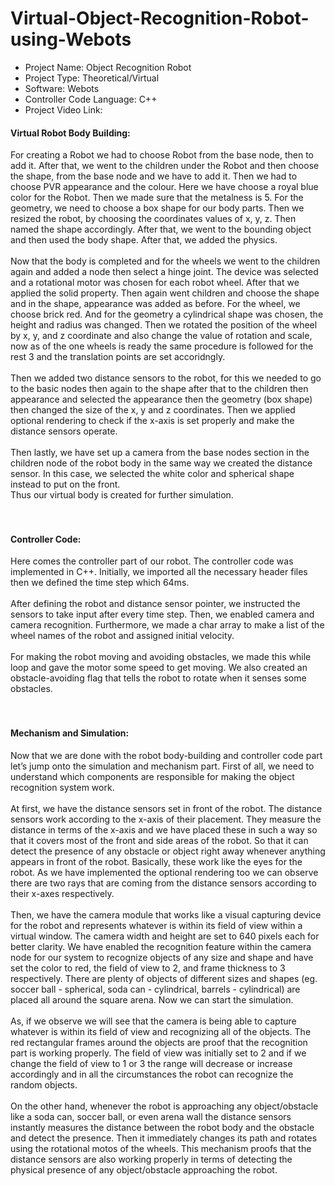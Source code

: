 # Virtual-Object-Recognition-Robot-using-Webots

<ul>
<li>Project Name: Object Recognition Robot </li>
<li>Project Type: Theoretical/Virtual </li>
<li>Software: Webots </li>
<li>Controller Code Language: C++ </li>
<li>Project Video Link: </li>
</ul>


<h4>Virtual Robot Body Building: </h4>
For creating a Robot we had to choose Robot from the base node, then to add it. After
that, we went to the children under the Robot and then choose the shape, from the base
node and we have to add it. Then we had to choose PVR appearance and the colour. Here we have choose a royal blue color for the Robot. Then we made sure that the
metalness is 5. For the geometry, we need to choose a box shape for our body parts. Then we
resized the robot, by choosing the coordinates values of x, y, z. Then named the
shape accordingly. After that, we went to the bounding object and then used the body
shape. After that, we added the physics. <br> <br> 
Now that the body is completed and for the wheels we went to the children again and added a node then select a hinge joint. The device was selected and a rotational motor was chosen for each robot wheel. After that we applied the solid property. Then again went children and choose the shape and in the shape, appearance was added as before. For the wheel, we choose brick red. And for the geometry a cylindrical shape
was chosen, the height and radius was changed. Then we rotated
the position of the wheel by x, y, and z coordinate and also change the value of rotation and
scale, now as of the one wheels is ready the same procedure is followed for the rest 3 and the translation points are set accoridngly. <br><br> 
Then we added two distance sensors to the robot, for this we needed to go to the basic nodes then
again to the shape after that to the children then appearance and selected the appearance then the
geometry (box shape) then changed the size of the x, y and z coordinates. Then we
applied optional rendering to check if the x-axis is set properly and make the distance sensors
operate. <br> <br> 
Then lastly, we have set up a camera from the base nodes section in the children node of the
robot body in the same way we created the distance sensor. In this case, we selected the white
color and spherical shape instead to put on the front. <br>
Thus our virtual body is created for further simulation. <br> <br> <br> 

<h4>Controller Code: </h4>
Here comes the controller part of our robot. The controller code was implemented in
C++. Initially, we imported all the necessary header files then we defined the time step which
64ms. <br><br> 
After defining the robot and distance sensor pointer, we instructed the sensors to take input after
every time step. Then, we enabled camera and camera recognition.
Furthermore, we made a char array to make a list of the wheel names of the robot and assigned
initial velocity. <br><br> 
For making the robot moving and avoiding obstacles, we made this while loop and gave the
motor some speed to get moving. We also created an obstacle-avoiding flag that tells the robot
to rotate when it senses some obstacles. <br> <br><br> 

<h4>Mechanism and Simulation:</h4>
Now that we are done with the robot body-building and controller code part let’s jump onto the
simulation and mechanism part. First of all, we need to understand which components are
responsible for making the object recognition system work. <br> <br> 
At first, we have the distance sensors set in front of the robot. The distance sensors work
according to the x-axis of their placement. They measure the distance in terms of the x-axis and
we have placed these in such a way so that it covers most of the front and side areas of the robot.
So that it can detect the presence of any obstacle or object right away whenever anything appears
in front of the robot. Basically, these work like the eyes for the robot. As we have implemented
the optional rendering too we can observe there are two rays that are coming from the distance
sensors according to their x-axes respectively. <br><br> 
Then, we have the camera module that works like a visual capturing device for the robot and
represents whatever is within its field of view within a virtual window. The camera width and
height are set to 640 pixels each for better clarity. We have enabled the recognition feature within
the camera node for our system to recognize objects of any size and shape and have set the color
to red, the field of view to 2, and frame thickness to 3 respectively.
There are plenty of objects of different sizes and shapes (eg. soccer ball - spherical, soda can -
cylindrical, barrels - cylindrical) are placed all around the square arena. Now we can start the
simulation. <br> <br> 
As, if we observe we will see that the camera is being able to capture whatever is within its field
of view and recognizing all of the objects. The red rectangular frames around the objects are
proof that the recognition part is working properly. The field of view was initially set to 2 and if
we change the field of view to 1 or 3 the range will decrease or increase accordingly and in all
the circumstances the robot can recognize the random objects. <br> <br> 
On the other hand, whenever the robot is approaching any object/obstacle like a soda can, soccer
ball, or even arena wall the distance sensors instantly measures the distance between the robot
body and the obstacle and detect the presence. Then it immediately changes its path and rotates
using the rotational motos of the wheels. This mechanism proofs that the distance sensors are
also working properly in terms of detecting the physical presence of any object/obstacle
approaching the robot.
